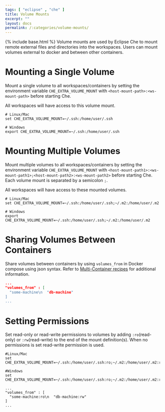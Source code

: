 ```yaml
---
tags: [ "eclipse" , "che" ]
title: Volume Mounts
excerpt: ""
layout: docs
permalink: /:categories/volume-mounts/
---
```

{% include base.html %}
Volume mounts are used by Eclipse Che to mount remote external files and directories into the workspaces. Users can mount volumes external to docker and between other containers.
# Mounting a Single Volume  
Mount a single volume to all workspaces/containers by setting the environment variable `CHE_EXTRA_VOLUME_MOUNT` with `<host-mount-path>:<ws-mount-path>` before starting Che.

All workspaces will have access to this volume mount.
```shell  
# Linux/Mac
set CHE_EXTRA_VOLUME_MOUNT=~/.ssh:/home/user/.ssh

# Windows
export CHE_EXTRA_VOLUME_MOUNT=~/.ssh:/home/user/.ssh
```

# Mounting Multiple Volumes  
Mount multiple volumes to all workspaces/containers by setting the environment variable `CHE_EXTRA_VOLUME_MOUNT` with `<host-mount-path1>:<ws-mount-path1>;<host-mount-path2>:<ws-mount-path2>` before starting Che. Each volume mount is separated by a semicolon `;`.  

All workspaces will have access to these mounted volumes.
```shell  
# Linux/Mac
set CHE_EXTRA_VOLUME_MOUNT=~/.ssh:/home/user/.ssh;~/.m2:/home/user/.m2

# Windows
export CHE_EXTRA_VOLUME_MOUNT=~/.ssh:/home/user/.ssh;~/.m2:/home/user/.m2
```

# Sharing Volumes Between Containers  
Share volumes between containers by using `volumes_from` in Docker compose using json syntax. Refer to [Multi-Container recipes]({{base}}{{site.links["ws-recipe"]}}#multi-container-recipes) for additional information.
```json  
...
"volumes_from" : [
  "some-machine\n  "db-machine"
]
...

```

# Setting Permissions  
Set read-only or read-write permissions to volumes by adding `:ro`(read-only) or `:rw`(read-write) to the end of the mount definition(s). When no permissions is set read-write permission is used.
```shell  
#Linux/Mac
set CHE_EXTRA_VOLUME_MOUNT=~/.ssh:/home/user/.ssh:ro;~/.m2:/home/user/.m2:rw

#Windows
set CHE_EXTRA_VOLUME_MOUNT=~/.ssh:/home/user/.ssh:ro;~/.m2:/home/user/.m2:rw
```

```text  
...
"volumes_from" : [
  "some-machine:ro\n  "db-machine:rw"
]
...
```
